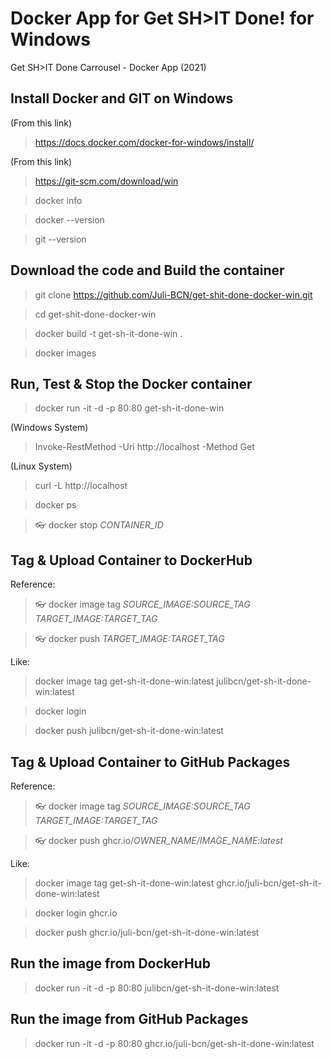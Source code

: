 # Docker App for Get SH>IT Done! for Windows

Get SH>IT Done Carrousel - Docker App (2021)


## Install Docker and GIT on Windows
(From this link)

> https://docs.docker.com/docker-for-windows/install/

(From this link)

> https://git-scm.com/download/win

> docker info

> docker --version

> git --version



## Download the code and Build the container
> git clone https://github.com/Juli-BCN/get-shit-done-docker-win.git

> cd get-shit-done-docker-win

> docker build -t get-sh-it-done-win .

> docker images



## Run, Test & Stop the Docker container
> docker run -it -d -p 80:80 get-sh-it-done-win

(Windows System)
> Invoke-RestMethod -Uri http://localhost -Method Get

(Linux System)
> curl -L http://localhost

> docker ps

> :eyeglasses: docker stop *CONTAINER_ID*



## Tag & Upload Container to DockerHub
Reference:
> :eyeglasses: docker image tag *SOURCE_IMAGE:SOURCE_TAG* *TARGET_IMAGE:TARGET_TAG*

> :eyeglasses: docker push *TARGET_IMAGE:TARGET_TAG*


Like:
> docker image tag get-sh-it-done-win:latest julibcn/get-sh-it-done-win:latest

> docker login

> docker push julibcn/get-sh-it-done-win:latest



## Tag & Upload Container to GitHub Packages
Reference:
> :eyeglasses: docker image tag *SOURCE_IMAGE:SOURCE_TAG* *TARGET_IMAGE:TARGET_TAG*

> :eyeglasses: docker push ghcr.io/*OWNER_NAME/IMAGE_NAME:latest*


Like:
> docker image tag get-sh-it-done-win:latest ghcr.io/juli-bcn/get-sh-it-done-win:latest

> docker login ghcr.io

> docker push ghcr.io/juli-bcn/get-sh-it-done-win:latest



## Run the image from DockerHub
> docker run -it -d -p 80:80 julibcn/get-sh-it-done-win:latest



## Run the image from GitHub Packages
> docker run -it -d -p 80:80 ghcr.io/juli-bcn/get-sh-it-done-win:latest